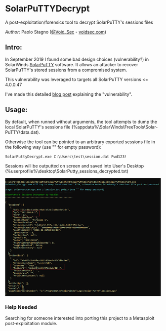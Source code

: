 # SolarPuTTYDecrypt
A post-exploitation/forensics tool to decrypt SolarPuTTY's sessions files

*Author:* Paolo Stagno ([@Void_Sec](https://twitter.com/Void_Sec) - [voidsec.com](https://voidsec.com))

## Intro:

In September 2019 I found some bad design choices (vulnerability?) in SolarWinds [SolarPuTTY](https://www.solarwinds.com/free-tools/solar-putty) software. It allows an attacker to recover SolarPuTTY's stored sessions from a compromised system.

This vulnerability was leveraged to targets all SolarPuTTY versions <= 4.0.0.47

I've made this detailed [blog post](https://voidsec.com/solarputtydecrypt/) explaining the "vulnerability".

## Usage:
By default, when runned without arguments, the tool attempts to dump the local SolarPuTTY's sessions file (%appdata%\SolarWinds\FreeTools\Solar-PuTTY\data.dat).

Otherwise the tool can be pointed to an arbitrary exported sessions file in the following way (use "" for empty password):
```
SolarPuttyDecrypt.exe C:\Users\test\session.dat Pwd123!
```
Sessions will be outputted on screen and saved into User's Desktop (%userprofile%\desktop\SolarPutty_sessions_decrypted.txt)

![SolarPuttyDecrypt](solarputtydecrypt.png)

### Help Needed

Searching for someone interested into porting this project to a Metasploit post-exploitation module.